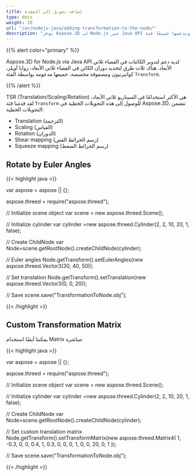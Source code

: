 ```yaml
---
title: إضافة تحويل إلى العقدة
type: docs
weight: 10
url: "/ar/nodejs-java/adding-transformation-to-the-node/"
description: "يوفر Aspose.3D لـ Node.js عبر Java API دعمًا لتدوير الكائنات في الفضاء ثلاثي الأبعاد. هناك ثلاث طرق لتحديد دوران الكائن في الفضاء ثلاثي الأبعاد، وهي الزوايا أويلر، والكواترنيون، والمصفوفة المخصصة، ويدعمها جميعًا فئة Transform."
---
```


{{% alert color="primary" %}}

Aspose.3D for Node.js via Java API لديه دعم لتدوير الكائنات في الفضاء ثلاثي الأبعاد. هناك ثلاث طرق لتحديد دوران الكائن في الفضاء ثلاثي الأبعاد، زوايا أويلر، كواتيرنيون ومصفوفة مخصصة، جميعها مدعومة بواسطة الفئة `Transform`.

{{% /alert %}}

TSR (Translation/Scaling/Rotation) هي الأكثر استخدامًا في السيناريو ثلاثي الأبعاد، لقد قدمنا فئة `Transform` للوصول إلى هذه التحويلات الخطية في Aspose.3D. تتضمن التحويلات الخطية:

- Translation (الترجمة)
- Scaling (القياس)
- Rotation (الدوران)
- Shear mapping (رسم الخرائط القص)
- Squeeze mapping (رسم الخرائط الضغط)

## **Rotate by Euler Angles**

{{< highlight java >}}

var aspose = aspose || {};

aspose.threed = require("aspose.threed");

// Initialize scene object
var scene = new aspose.threed.Scene();

// Initialize cylinder
var cylinder =new aspose.threed.Cylinder(2, 2, 10, 20, 1, false);

// Create ChildNode
var Node=scene.getRootNode().createChildNode(cylinder);

// Euler angles
Node.getTransform().setEulerAngles(new aspose.threed.Vector3(30, 40, 50));

// Set translation
Node.getTransform().setTranslation(new aspose.threed.Vector3(0, 0, 20));

// Save
scene.save("TransformationToNode.obj");

{{< /highlight >}}

## **Custom Transformation Matrix**
يمكننا أيضًا استخدام Matrix مباشرة:

{{< highlight java >}}

var aspose = aspose || {};

aspose.threed = require("aspose.threed");

// Initialize scene object
var scene = new aspose.threed.Scene();

// Initialize cylinder
var cylinder =new aspose.threed.Cylinder(2, 2, 10, 20, 1, false);

// Create ChildNode
var Node=scene.getRootNode().createChildNode(cylinder);

// Set custom translation matrix
Node.getTransform().setTransformMatrix(new aspose.threed.Matrix4(
    1, -0.3, 0, 0,
    0.4, 1, 0.3, 0,
    0, 0, 1, 0,
    0, 20, 0, 1
));

// Save
scene.save("TransformationToNode.obj");

{{< /highlight >}}
